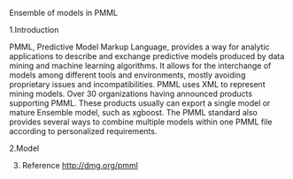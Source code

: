 Ensemble of models in PMML

1.Introduction 

PMML, Predictive Model Markup Language, provides a way for analytic applications to describe and exchange predictive models produced by data mining and machine learning algorithms. It allows for the interchange of models among different tools and environments, mostly avoiding proprietary issues and incompatibilities. PMML uses XML to represent mining models. Over 30 organizations having announced products supporting PMML. These products usually can export a single model or mature Ensemble model, such as xgboost. The PMML standard also provides several ways to combine multiple models within one PMML file according to personalized requirements.

2.Model

3. Reference 
http://dmg.org/pmml
